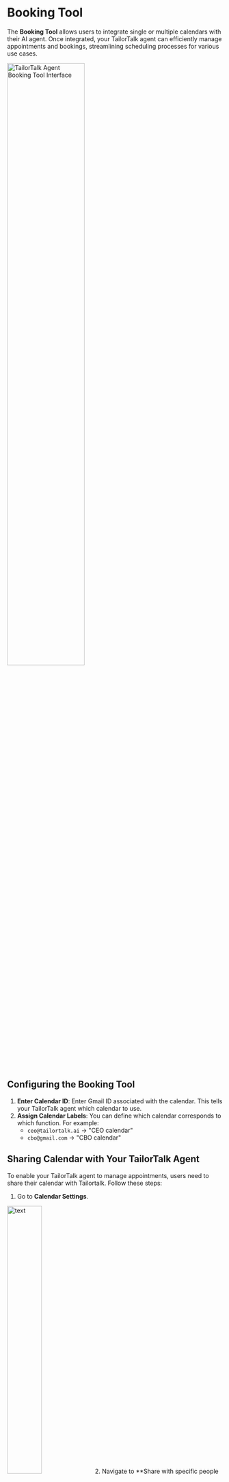 # Booking Tool

The **Booking Tool** allows users to integrate single or multiple calendars with their AI agent. Once integrated, your TailorTalk agent can efficiently manage appointments and bookings, streamlining scheduling processes for various use cases.

<img src="../images/booking_tool.png" alt="TailorTalk Agent Booking Tool Interface" width="60%" />

## Configuring the Booking Tool
1. **Enter Calendar ID**: Enter Gmail ID associated with the calendar. This tells your TailorTalk agent which calendar to use.
2. **Assign Calendar Labels**: You can define which calendar corresponds to which function. For example:
   - `ceo@tailortalk.ai` → "CEO calendar"
   - `cbo@gmail.com` → "CBO calendar"

## Sharing Calendar with Your TailorTalk Agent
To enable your TailorTalk agent to manage appointments, users need to share their calendar with Tailortalk. Follow these steps:
1. Go to **Calendar Settings**.
<img src="../images/calendar_settings.png" alt="text" width="40%" />
2. Navigate to **Share with specific people or groups**.
<img src="../images/share_navigation.png" alt="text" width="60%" />
3. Click on **Add people and groups**.
4. Add the service account **testcalendar@endless-lamp-269518.iam.gserviceaccount.com** with the required permissions.
<img src="../images/add_account.png" alt="text" width="60%" />
5. Change the **Permissions** to **Make changes and manage sharing**.
<img src="../images/change_permissions.png" alt="text" width="60%" />
6. Save the settings to enable the AI to schedule and manage bookings.

## How Your TailorTalk Agent Works with Calendars
Once the calendar is integrated and shared:
- Your TailorTalk agent checks availability before booking an appointment
- It can schedule based on user inputs and preferences

## Use Cases
- **Book Personal Meetings with Leads**: Your TailorTalk agent automates scheduling of one-on-one calls
- **Book Demos**: Your TailorTalk agent arranges product demonstrations with potential clients
- **Book Test Rides**: Your TailorTalk agent manages test ride appointments for automotive businesses
- **Clinic Appointments**: Your TailorTalk agent allows patients to book consultations seamlessly

By utilizing the **Calendar Tool**, businesses can eliminate manual scheduling, enhance customer experience, and improve overall productivity with automated appointment management.